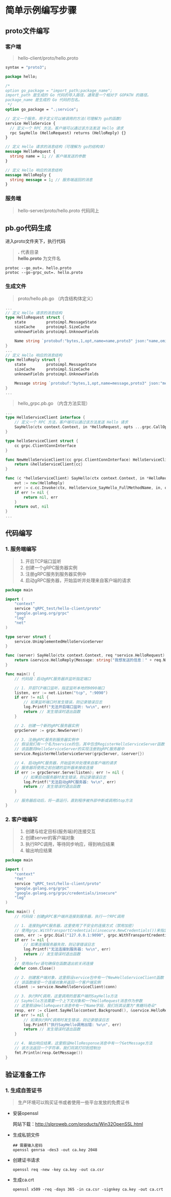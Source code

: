 # 简单示例编写步骤
## proto文件编写
### 客户端
> hello-client/proto/hello.proto

~~~proto
syntax = "proto3";

package hello;

/*
option go_package = "import_path;package_name";
import_path 是生成的 Go 代码的导入路径，通常是一个相对于 GOPATH 的路径。
package_name 是生成的 Go 代码的包名。
 */
option go_package = ".;service";

// 定义一个服务，用于定义可以被调用的方法(可理解为 go的函数)
service HelloService {
  // 定义一个 RPC 方法，客户端可以通过该方法发送 Hello 请求
  rpc SayHello (HelloRequest) returns (HelloReply) {}
}

// 定义 Hello 请求的消息结构（可理解为 go的结构体）
message HelloRequest {
  string name = 1; // 客户端发送的参数
}

// 定义 Hello 响应的消息结构
message HelloReply {
  string message = 1; // 服务端返回的消息
}
~~~

### 服务端
> hello-server/proto/hello.proto
> 代码同上
## pb.go代码生成
进入proto文件夹下，执行代码
>  **.**   代表目录  
>  **hello.proto**   为文件名
~~~dos
protoc --go_out=. hello.proto
protoc --go-grpc_out=. hello.proto
~~~
### 生成文件
> proto/hello.pb.go  （内含结构体定义）

~~~go
...
// 定义 Hello 请求的消息结构
type HelloRequest struct {
	state         protoimpl.MessageState
	sizeCache     protoimpl.SizeCache
	unknownFields protoimpl.UnknownFields

	Name string `protobuf:"bytes,1,opt,name=name,proto3" json:"name,omitempty"` // 客户端发送的参数
}
...
// 定义 Hello 响应的消息结构
type HelloReply struct {
	state         protoimpl.MessageState
	sizeCache     protoimpl.SizeCache
	unknownFields protoimpl.UnknownFields

	Message string `protobuf:"bytes,1,opt,name=message,proto3" json:"message,omitempty"` // 服务端返回的消息
}
...
~~~
> hello_grpc.pb.go  （内含方法实现）
~~~go hello.pb.go
...
type HelloServiceClient interface {
	// 定义一个 RPC 方法，客户端可以通过该方法发送 Hello 请求
	SayHello(ctx context.Context, in *HelloRequest, opts ...grpc.CallOption) (*HelloReply, error)
}

type helloServiceClient struct {
	cc grpc.ClientConnInterface
}

func NewHelloServiceClient(cc grpc.ClientConnInterface) HelloServiceClient {
	return &helloServiceClient{cc}
}

func (c *helloServiceClient) SayHello(ctx context.Context, in *HelloRequest, opts ...grpc.CallOption) (*HelloReply, error) {
	out := new(HelloReply)
	err := c.cc.Invoke(ctx, HelloService_SayHello_FullMethodName, in, out, opts...)
	if err != nil {
		return nil, err
	}
	return out, nil
}
...
~~~
## 代码编写
### 1. 服务端编写
> 1. 开启TCP端口监听
> 2. 创建一个gRPC服务器实例
> 3. 注册gRPC服务到服务器实例中
> 4. 启动gRPC服务器，开始监听并处理来自客户端的请求
~~~go
package main

import (
	"context"
	service "gRPC_test/hello-client/proto"
	"google.golang.org/grpc"
	"log"
	"net"
)

type server struct {
	service.UnimplementedHelloServiceServer
}

func (server) SayHello(ctx context.Context, req *service.HelloRequest) (*service.HelloReply, error) {
	return &service.HelloReply{Message: string("我想发送的信息：" + req.Name + "你好！")}, nil
}

func main() {
	// 代码段：启动gRPC服务器并监听指定端口

	// 1. 开启TCP端口监听，指定监听本地的9090端口
	listen, err := net.Listen("tcp", ":9090")
	if err != nil {
		// 如果监听端口时发生错误，则记录错误日志
		log.Printf("无法开启端口监听: %v\n", err)
		return // 发生错误时退出函数
	}

	// 2. 创建一个新的gRPC服务器实例
	grpcServer := grpc.NewServer()

	// 3. 注册gRPC服务到服务器实例中
	// 假设我们有一个名为service的包，其中包含RegisterHelloServiceServer函数
	// 该函数将HelloServiceServer的实现注册到gRPC服务器中
	service.RegisterHelloServiceServer(grpcServer, &server{})

	// 4. 启动gRPC服务器，开始监听并处理来自客户端的请求
	// 服务器将使用之前创建的监听器来接收连接
	if err := grpcServer.Serve(listen); err != nil {
		// 如果启动服务器时发生错误，则记录错误日志
		log.Printf("无法启动gRPC服务器: %v\n", err)
		return // 发生错误时退出函数
	}

	// 服务器启动后，将一直运行，直到程序被外部中断或调用Stop方法
}
~~~
### 2. 客户端编写
> 1. 创建与给定目标(服务端)的连接交互
> 2. 创建server的客户端对象
> 3. 执行RPC调用，等待同步响应，得到响应结果
> 4. 输出响应结果
~~~go
package main

import (
	"context"
	"fmt"
	service "gRPC_test/hello-client/proto"
	"google.golang.org/grpc"
	"google.golang.org/grpc/credentials/insecure"
	"log"
)

func main() {
	// 代码段：创建gRPC客户端并连接到服务器，执行一个RPC调用

	// 1. 连接到gRPC服务器，这里使用了不安全的连接方式（禁用加密）
	// 使用grpc.WithTransportCredentials(insecure.NewCredentials())来指定不使用TLS加密
	conn, err := grpc.Dial("127.0.0.1:9090", grpc.WithTransportCredentials(insecure.NewCredentials()))
	if err != nil {
		// 如果连接服务器失败，则记录错误日志
		log.Printf("无法连接到服务器: %v\n", err)
		return // 发生错误时退出函数
	}
	// 使用defer语句确保在函数退出前关闭连接
	defer conn.Close()

	// 2. 创建客户端对象，这里假设service包中有一个NewHelloServiceClient函数
	// 该函数接受一个连接对象并返回一个客户端实例
	client := service.NewHelloServiceClient(conn)

	// 3. 执行RPC调用，这里调用的是客户端的SayHello方法
	// SayHello方法需要一个上下文对象和一个HelloRequest消息作为参数
	// 这里假设HelloRequest消息中有一个Name字段，我们将其设置为"焦糖玛奇朵"
	resp, err := client.SayHello(context.Background(), &service.HelloRequest{Name: "焦糖玛奇朵"})
	if err != nil {
		// 如果执行RPC调用时发生错误，则记录错误日志
		log.Printf("执行SayHello调用出错: %v\n", err)
		return // 发生错误时退出函数
	}

	// 4. 输出响应结果，这里假设HelloResponse消息中有一个GetMessage方法
	// 该方法返回一个字符串，我们将其打印到控制台
	fmt.Println(resp.GetMessage())
}

~~~
## 验证准备工作
### 1. 生成自签证书

> 生产环境可以购买证书或者使用一些平台发放的免费证书



* 安装openssl

  网站下载：http://slproweb.com/products/Win32OpenSSL.html

* 生成私钥文件

  ~~~shell
  ## 需要输入密码
  openssl genrsa -des3 -out ca.key 2048
  ~~~

* 创建证书请求

  ~~~shell
  openssl req -new -key ca.key -out ca.csr
  ~~~

* 生成ca.crt

  ~~~shell
  openssl x509 -req -days 365 -in ca.csr -signkey ca.key -out ca.crt
  ~~~

